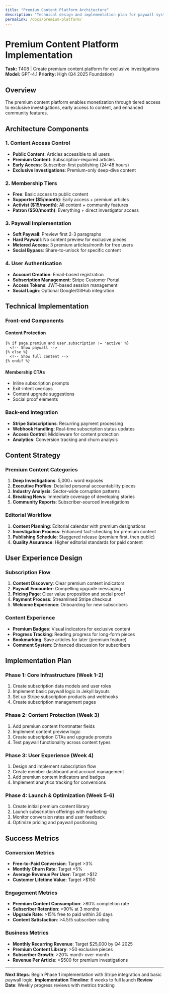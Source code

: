 ```yaml
---
title: "Premium Content Platform Architecture"
description: "Technical design and implementation plan for paywall system and exclusive content delivery"
permalink: /docs/premium-platform/
---
```


# Premium Content Platform Implementation

**Task:** T408 | Create premium content platform for exclusive investigations
**Model:** GPT-4.1
**Priority:** High (Q4 2025 Foundation)

## Overview

The premium content platform enables monetization through tiered access to exclusive investigations, early access to content, and enhanced community features.

## Architecture Components

### 1. Content Access Control
- **Public Content**: Articles accessible to all users
- **Premium Content**: Subscription-required articles
- **Early Access**: Subscriber-first publishing (24-48 hours)
- **Exclusive Investigations**: Premium-only deep-dive content

### 2. Membership Tiers
- **Free**: Basic access to public content
- **Supporter ($5/month)**: Early access + premium articles
- **Activist ($15/month)**: All content + community features
- **Patron ($50/month)**: Everything + direct investigator access

### 3. Paywall Implementation
- **Soft Paywall**: Preview first 2-3 paragraphs
- **Hard Paywall**: No content preview for exclusive pieces
- **Metered Access**: 3 premium articles/month for free users
- **Social Bypass**: Share-to-unlock for specific content

### 4. User Authentication
- **Account Creation**: Email-based registration
- **Subscription Management**: Stripe Customer Portal
- **Access Tokens**: JWT-based session management
- **Social Login**: Optional Google/GitHub integration

## Technical Implementation

### Front-end Components

#### Content Protection
```liquid
{% if page.premium and user.subscription != 'active' %}
  <!-- Show paywall -->
{% else %}
  <!-- Show full content -->
{% endif %}
```

#### Membership CTAs
- Inline subscription prompts
- Exit-intent overlays
- Content upgrade suggestions
- Social proof elements

### Back-end Integration
- **Stripe Subscriptions**: Recurring payment processing
- **Webhook Handling**: Real-time subscription status updates
- **Access Control**: Middleware for content protection
- **Analytics**: Conversion tracking and churn analysis

## Content Strategy

### Premium Content Categories
1. **Deep Investigations**: 5,000+ word exposés
2. **Executive Profiles**: Detailed personal accountability pieces
3. **Industry Analysis**: Sector-wide corruption patterns
4. **Breaking News**: Immediate coverage of developing stories
5. **Community Reports**: Subscriber-sourced investigations

### Editorial Workflow
1. **Content Planning**: Editorial calendar with premium designations
2. **Investigation Process**: Enhanced fact-checking for premium content
3. **Publishing Schedule**: Staggered release (premium first, then public)
4. **Quality Assurance**: Higher editorial standards for paid content

## User Experience Design

### Subscription Flow
1. **Content Discovery**: Clear premium content indicators
2. **Paywall Encounter**: Compelling upgrade messaging
3. **Pricing Page**: Clear value proposition and social proof
4. **Payment Process**: Streamlined Stripe checkout
5. **Welcome Experience**: Onboarding for new subscribers

### Content Experience
- **Premium Badges**: Visual indicators for exclusive content
- **Progress Tracking**: Reading progress for long-form pieces
- **Bookmarking**: Save articles for later (premium feature)
- **Comment System**: Enhanced discussion for subscribers

## Implementation Plan

### Phase 1: Core Infrastructure (Week 1-2)
1. Create subscription data models and user roles
2. Implement basic paywall logic in Jekyll layouts
3. Set up Stripe subscription products and webhooks
4. Create subscription management pages

### Phase 2: Content Protection (Week 3)
1. Add premium content frontmatter fields
2. Implement content preview logic
3. Create subscription CTAs and upgrade prompts
4. Test paywall functionality across content types

### Phase 3: User Experience (Week 4)
1. Design and implement subscription flow
2. Create member dashboard and account management
3. Add premium content indicators and badges
4. Implement analytics tracking for conversions

### Phase 4: Launch & Optimization (Week 5-6)
1. Create initial premium content library
2. Launch subscription offerings with marketing
3. Monitor conversion rates and user feedback
4. Optimize pricing and paywall positioning

## Success Metrics

### Conversion Metrics
- **Free-to-Paid Conversion**: Target >3%
- **Monthly Churn Rate**: Target <5%
- **Average Revenue Per User**: Target >$12
- **Customer Lifetime Value**: Target >$150

### Engagement Metrics
- **Premium Content Consumption**: >80% completion rate
- **Subscriber Retention**: >90% at 3 months
- **Upgrade Rate**: >15% free to paid within 30 days
- **Content Satisfaction**: >4.5/5 subscriber rating

### Business Metrics
- **Monthly Recurring Revenue**: Target $25,000 by Q4 2025
- **Premium Content Library**: >50 exclusive pieces
- **Subscriber Growth**: >20% month-over-month
- **Revenue Per Article**: >$500 for premium investigations

---

**Next Steps**: Begin Phase 1 implementation with Stripe integration and basic paywall logic.
**Implementation Timeline**: 6 weeks to full launch
**Review Date**: Weekly progress reviews with metrics tracking
